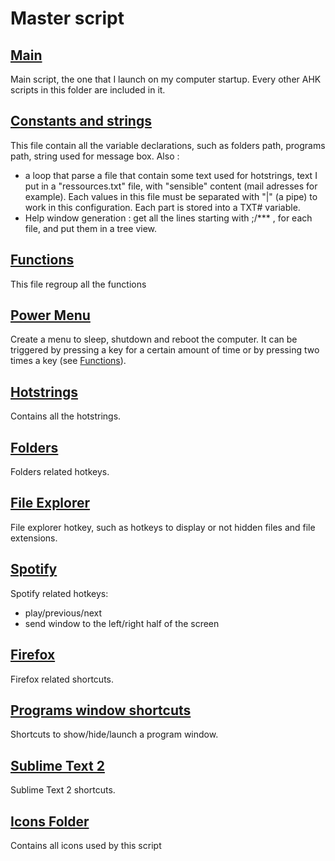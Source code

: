 Master script
=========

[Main](Main.ahk)
-
Main script, the one that I launch on my computer startup. Every other AHK scripts in this folder are included in it.

[Constants and strings](Constants.ahk)
-
This file contain all the variable declarations, such as folders path, programs path, string used for message box.
Also :
* a loop that parse a file that contain some text used for hotstrings, text I put in a "ressources.txt" file, with "sensible" content (mail adresses for example). Each values in this file must be separated with "|" (a pipe) to work in this configuration. Each part is stored into a TXT# variable.
* Help window generation : get all the lines starting with ;/*** , for each file, and put them in a tree view.

[Functions](Functions.ahk)
-
This file regroup all the functions

[Power Menu](PowerMenu.ahk)
-
Create a menu to sleep, shutdown and reboot the computer. It can be triggered by pressing a key for a certain amount of time or by pressing two times a key (see [Functions](Functions.ahk)).

[Hotstrings](Hotstrings.ahk)
-
Contains all the hotstrings.

[Folders](Folders.ahk)
-
Folders related hotkeys.

[File Explorer](FileExplorer.ahk)
-
File explorer hotkey, such as hotkeys to display or not hidden files and file extensions.

[Spotify](Spotify.ahk)
-
Spotify related hotkeys: 
* play/previous/next
* send window to the left/right half of the screen

[Firefox](Firefox.ahk)
-
Firefox related shortcuts.

[Programs window shortcuts](ShortcutProgram.ahk)
-
Shortcuts to show/hide/launch a program window.

[Sublime Text 2](SublimeText2.ahk)
-
Sublime Text 2 shortcuts.

[Icons Folder](Icons)
-
Contains all icons used by this script

